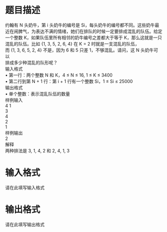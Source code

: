 # 

 
 # 题目描述 
<p>约翰有&nbsp;N&nbsp;头奶牛，第&nbsp;i&nbsp;头奶牛的编号是&nbsp;Si，每头奶牛的编号都不同。这些奶牛最近在闹脾气，为表达不满的情绪，她们在排队的时候一定要排成混乱的队伍。给定一个整数&nbsp;K，如果队伍里所有相邻的奶牛编号之差都大于等于&nbsp;K，那么这就是一只混乱的队伍。比如&nbsp;{1,&nbsp;3,&nbsp;5,&nbsp;2,&nbsp;6,&nbsp;4}&nbsp;在&nbsp;K&nbsp;=&nbsp;2&nbsp;时就是一支混乱的队伍，而&nbsp;{1,&nbsp;3,&nbsp;6,&nbsp;5,&nbsp;2,&nbsp;4}&nbsp;不是，因为&nbsp;6&nbsp;和&nbsp;5&nbsp;只差&nbsp;1，不够混乱。请问，这&nbsp;N&nbsp;头奶牛可以<br />
排成多少种混乱的队形呢？<br />
输入格式<br />
&bull;&nbsp;第一行：两个整数&nbsp;N&nbsp;和&nbsp;K，4&nbsp;&le;&nbsp;N&nbsp;&le;&nbsp;16,&nbsp;1&nbsp;&le;&nbsp;K&nbsp;&le;&nbsp;3400<br />
&bull;&nbsp;第二行到第&nbsp;N&nbsp;+&nbsp;1&nbsp;行：第&nbsp;i&nbsp;+&nbsp;1&nbsp;行有一个整数&nbsp;Si，1&nbsp;&le;&nbsp;Si&nbsp;&le;&nbsp;25000<br />
输出格式<br />
&bull;&nbsp;单个整数：表示混乱队伍的数量<br />
样例输入<br />
4&nbsp;1<br />
3<br />
4<br />
2<br />
1<br />
样例输出<br />
2<br />
解释<br />
两种排法是&nbsp;3,&nbsp;1,&nbsp;4,&nbsp;2&nbsp;和&nbsp;2,&nbsp;4,&nbsp;1,&nbsp;3</p> 

 
 # 输入格式 
<p>请在此填写输入格式</p> 

 
 # 输出格式 
<p>请在此填写输出格式</p> 
